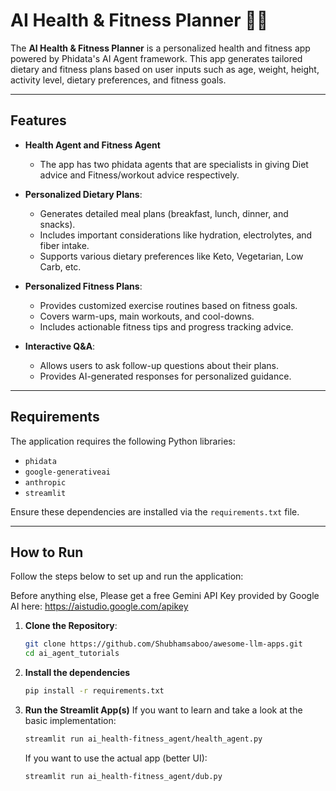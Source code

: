 # AI Health & Fitness Planner 🏋️‍♂️

The **AI Health & Fitness Planner** is a personalized health and fitness app powered by Phidata's AI Agent framework. This app generates tailored dietary and fitness plans based on user inputs such as age, weight, height, activity level, dietary preferences, and fitness goals.

---

## Features

- **Health Agent and Fitness Agent**
    - The app has two phidata agents that are specialists in giving Diet advice and Fitness/workout advice respectively.

- **Personalized Dietary Plans**:
  - Generates detailed meal plans (breakfast, lunch, dinner, and snacks).
  - Includes important considerations like hydration, electrolytes, and fiber intake.
  - Supports various dietary preferences like Keto, Vegetarian, Low Carb, etc.

- **Personalized Fitness Plans**:
  - Provides customized exercise routines based on fitness goals.
  - Covers warm-ups, main workouts, and cool-downs.
  - Includes actionable fitness tips and progress tracking advice.

- **Interactive Q&A**:
  - Allows users to ask follow-up questions about their plans.
  - Provides AI-generated responses for personalized guidance.

---

## Requirements

The application requires the following Python libraries:

- `phidata`
- `google-generativeai`
- `anthropic`
- `streamlit`

Ensure these dependencies are installed via the `requirements.txt` file.

---

## How to Run

Follow the steps below to set up and run the application:

Before anything else, Please get a free Gemini API Key provided by Google AI here: https://aistudio.google.com/apikey

1. **Clone the Repository**:
   ```bash
   git clone https://github.com/Shubhamsaboo/awesome-llm-apps.git
   cd ai_agent_tutorials
2. **Install the dependencies**
    ```bash
    pip install -r requirements.txt
    ```
3. **Run the Streamlit App(s)**
    If you want to learn and take a look at the basic implementation:
    ```bash
    streamlit run ai_health-fitness_agent/health_agent.py
    ```
    If you want to use the actual app (better UI):
    ```bash
    streamlit run ai_health-fitness_agent/dub.py
    ```


